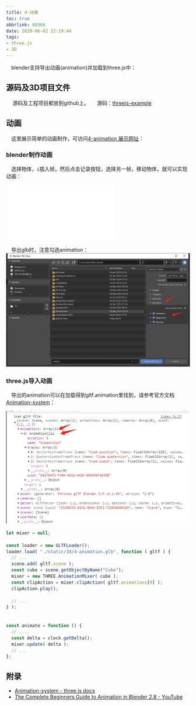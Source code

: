 ```yaml
---
title: 4-动画
toc: true
abbrlink: 60366
date: 2020-06-02 22:19:44
tags:
- three.js
- 3D
---
```

&emsp;blender支持导出动画(animation)并加载到three.js中：

## 源码及3D项目文件
&emsp; 源码及工程项目都放到github上。
&emsp; 源码：[threejs-example](https://github.com/alwxkxk/threejs-example)


## 动画
&emsp;这里展示简单的动画制作，可访问[4-animation 展示网址](http://3d.scaugreen.cn/4-animation.html)：

### blender制作动画
&emsp;选择物体，`i`插入帧，然后点击记录按钮，选择另一帧，移动物体，就可以实现动画：

<iframe src="//player.bilibili.com/player.html?bvid=BV1kK4y1P7ga&page=1" scrolling="no" border="0" frameborder="no" framespacing="0" allowfullscreen="true" class="bilibili-video"> </iframe>

&emsp;导出glb时，注意勾选animation：
![blender导出animation](/blog_images/3d/blender导出animation.webp)

### three.js导入动画
&emsp;导出的animation可以在加载得到gltf.animation里找到，请参考官方文档[Animation-system](https://threejs.org/docs/#manual/en/introduction/Animation-system)：

![gltf-animation](/blog_images/3d/gltf-animation.webp)

```js
let mixer = null;

const loader = new GLTFLoader();
loader.load( "./static/3d/4-animation.glb", function ( gltf ) {
  // ...
  scene.add( gltf.scene );
  const cube = scene.getObjectByName("Cube");
  mixer = new THREE.AnimationMixer( cube );
  const clipAction = mixer.clipAction( gltf.animations[0] );
  clipAction.play();

  // ...
} );


const animate = function () {
  // ....
  const delta = clock.getDelta();
  mixer.update( delta );
  // ...
};
```


## 附录
- [Animation-system - three.js docs](https://threejs.org/docs/#manual/en/introduction/Animation-system)
- [The Complete Beginners Guide to Animation in Blender 2.8 - YouTube](https://www.youtube.com/watch?v=zp6kCe5Kmf4)
